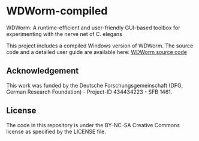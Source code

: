 # WDWorm-compiled
WDWorm: A runtime-efficient and user-friendly GUI-based toolbox for experimenting with the nerve net of C. elegans

This project includes a compiled Windows version of WDWorm. The source code and a detailed user guide are available here: [WDWorm source code](https://github.com/dsacri/WDWorm/)

## Acknowledgement
This work was funded by the Deutsche Forschungsgemeinschaft (DFG, German Research Foundation) - Project-ID 434434223 - SFB 1461.

## License
The code in this repository is under the BY-NC-SA Creative Commons license as specified by the LICENSE file.
